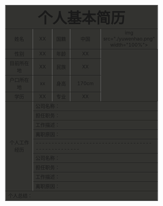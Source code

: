 <html>
<head>
<title>个人简历表</title>
</head>
<body>
<table border="1" cellpadding="3" cellspacing="3" align="center" bgcolor="#33333">
<tr align="center" >
<td align="center" colspan="5">
<font size="13"><b>个人基本简历</b></font>
</td>
</tr>
<tr align="center" >
<td width="200">姓名</td>
<td width="100">XX</td>
<td width="100">国籍</td>
<td width="150">中国</td>
  <td>img src="./yuwenhao.png" width="100%">
  </td>
</tr>
<tr align="center">
<td>性别</td>
<td>XX</td>
<td>年龄</td>
<td>XX</td>
</tr>
<tr align="center">
<td>目前所在地</td>
<td>XX</td>
<td>民族</td>
<td>XX</td>
</tr>
<tr align="center">
<td>户口所在地</td>
<td>xx</td>
<td>身高</td>
<td>170cm</td>
</tr>
<tr align="center">
<td>学历</td>
<td>XX</td>
<td>专业</td>
<td>XX</td>
</tr>
<tr align="center">
<td rowspan ="9" align="middle">个人工作经历</td>
<td colspan="4" align="left">公司名称：</td>
</tr>
<tr>
<td colspan="4">担任职务：</td>
</tr>
<tr>
<td colspan="4">工作描述：</td>
</tr>
<tr>
<td colspan="4">离职原因：</td>
</tr>
<tr>
<td colspan="4">---------------------------------------------------</td>
</tr>
<tr align="center">
<td colspan="4" align="left">公司名称：</td>
</tr>
<tr>
<td colspan="4">担任职务：</td>
</tr>
<tr>
<td colspan="4">工作描述：</td>
</tr>
<tr>
<td colspan="4">离职原因：</td>
</tr>
<tr>
<td colspan="5">个人总结：</td>
</tr>
</table>
</body>
</html>
